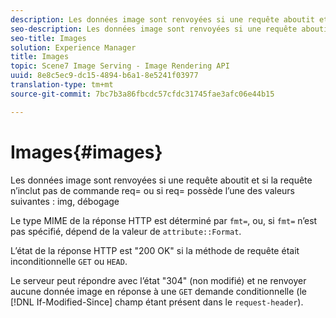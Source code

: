 ```yaml
---
description: Les données image sont renvoyées si une requête aboutit et si la requête n’inclut pas de commande req= ou si req= a l’une des valeurs suivantes img, debug
seo-description: Les données image sont renvoyées si une requête aboutit et si la requête n’inclut pas de commande req= ou si req= a l’une des valeurs suivantes img, debug
seo-title: Images
solution: Experience Manager
title: Images
topic: Scene7 Image Serving - Image Rendering API
uuid: 8e8c5ec9-dc15-4894-b6a1-8e5241f03977
translation-type: tm+mt
source-git-commit: 7bc7b3a86fbcdc57cfdc31745fae3afc06e44b15

---
```



# Images{#images}

Les données image sont renvoyées si une requête aboutit et si la requête n’inclut pas de commande req= ou si req= possède l’une des valeurs suivantes : img, débogage

Le type MIME de la réponse HTTP est déterminé par `fmt=`, ou, si `fmt=` n’est pas spécifié, dépend de la valeur de `attribute::Format`.

L’état de la réponse HTTP est &quot;200 OK&quot; si la méthode de requête était inconditionnelle `GET` ou `HEAD`.

Le serveur peut répondre avec l’état &quot;304&quot; (non modifié) et ne renvoyer aucune donnée image en réponse à une `GET` demande conditionnelle (le [!DNL If-Modified-Since] champ étant présent dans le `request-header`).

